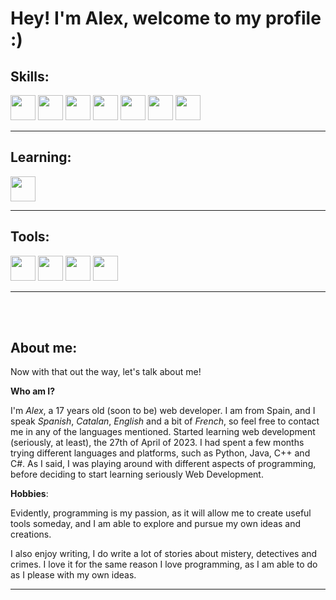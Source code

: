 # Hey! I'm Alex, welcome to my profile :)

## Skills:

<img src="https://img.shields.io/badge/HTML5-323330?style=for-the-badge&logo=html5&logoColor=E34F26" height=40> <img src="https://img.shields.io/badge/CSS3-323330?style=for-the-badge&logo=CSS3&logoColor=1572B6" height=40> <img src="https://img.shields.io/badge/TailwindCSS-323330?style=for-the-badge&logo=tailwindcss&logoColor=#06B6D4" height=40> <img src="https://img.shields.io/badge/JavaScript-323330?style=for-the-badge&logo=javascript&logoColor=F7DF1E" height=40>
<img src="https://img.shields.io/badge/reactjs-323330?style=for-the-badge&logo=react&logoColor=61DAFB" height=40> <img src="https://img.shields.io/badge/mongoDB-323330?style=for-the-badge&logo=mongodb&logoColor=47A248" height=40> <img src="https://img.shields.io/badge/nextjs-323330?style=for-the-badge&logo=next.js&logoColor=ffffff" height=40>

<hr>

## Learning:
<img src="https://img.shields.io/badge/firebase-323330?style=for-the-badge&logo=firebase&logoColor=FFCA28" height=40> 

<hr>

## Tools:

<img src="https://img.shields.io/badge/linux-323330?style=for-the-badge&logo=linux&logoColor=FCC624" height=40> <img src="https://img.shields.io/badge/latex-323330?style=for-the-badge&logo=latex&logoColor=008080" height=40> <img src="https://img.shields.io/badge/vs CODE-323330?style=for-the-badge&logo=visualstudiocode&logoColor=007ACC" height=40> <img src="https://img.shields.io/badge/markdown-323330?style=for-the-badge&logo=markdown&logoColor=ffffff" height=40>
<hr>
<br> <br>

## About me:

Now with that out the way, let's talk about me!

**Who am I?**

I'm *Alex*, a 17 years old (soon to be) web developer. I am from Spain, and I speak *Spanish*, *Catalan*, *English* and a bit of *French*, so feel free to contact me in any of the languages mentioned. Started learning web development (seriously, at least), the 27th of April of 2023. I had spent a few months trying different languages and platforms, such as Python, Java, C++ and C#. As I said, I was playing around with different aspects of programming, before deciding to start learning seriously Web Development.

**Hobbies**:

Evidently, programming is my passion, as it will allow me to create useful tools someday, and I am able to explore and pursue my own ideas and creations.

I also enjoy writing, I do write a lot of stories about mistery, detectives and crimes. I love it for the same reason I love programming, as I am able to do as I please with my own ideas.

<hr>
